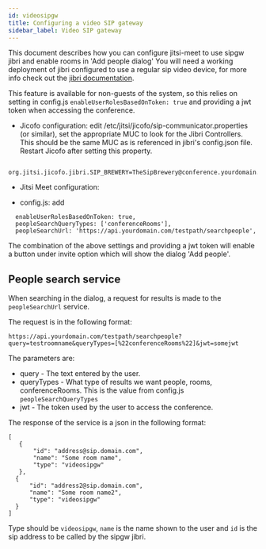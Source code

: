 ```yaml
---
id: videosipgw
title: Configuring a video SIP gateway
sidebar_label: Video SIP gateway
---
```


This document describes how you can configure jitsi-meet to use sipgw jibri and enable rooms in 'Add people dialog'
You will need a working deployment of jibri configured to use a regular sip video device, for more info check out the [jibri documentation](https://github.com/jitsi/jibri/blob/master/README.md).

This feature is available for non-guests of the system, so this relies on setting in config.js ``enableUserRolesBasedOnToken: true`` and providing a jwt token when accessing the conference.

* Jicofo configuration:
edit /etc/jitsi/jicofo/sip-communicator.properties (or similar), set the appropriate MUC to look for the Jibri Controllers. This should be the same MUC as is referenced in jibri's config.json file. Restart Jicofo after setting this property.

```
  org.jitsi.jicofo.jibri.SIP_BREWERY=TheSipBrewery@conference.yourdomain.com
 ```

* Jitsi Meet configuration:
 - config.js: add 
```
  enableUserRolesBasedOnToken: true,
  peopleSearchQueryTypes: ['conferenceRooms'],
  peopleSearchUrl: 'https://api.yourdomain.com/testpath/searchpeople',
```

The combination of the above settings and providing a jwt token will enable a button under invite option which will show the dialog 'Add people'.

## People search service

When searching in the dialog, a request for results is made to the `peopleSearchUrl` service.

The request is in the following format:
```
https://api.yourdomain.com/testpath/searchpeople?query=testroomname&queryTypes=[%22conferenceRooms%22]&jwt=somejwt
```
The parameters are:
 - query - The text entered by the user.
 - queryTypes - What type of results we want people, rooms, conferenceRooms. This is the value from config.js `peopleSearchQueryTypes`
 - jwt - The token used by the user to access the conference.

The response of the service is a json in the following format:
```
[
   {
       "id": "address@sip.domain.com",
       "name": "Some room name",
       "type": "videosipgw"
   },
  {
      "id": "address2@sip.domain.com",
      "name": "Some room name2",
      "type": "videosipgw"
  }
]
```
Type should be `videosipgw`, `name` is the name shown to the user and `id` is the sip address to be called by the sipgw jibri.

